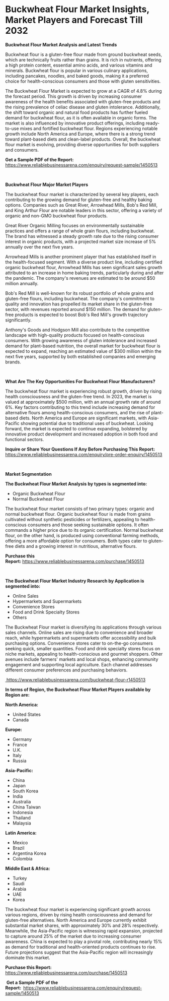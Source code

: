 <p><h1>Buckwheat Flour Market Insights, Market Players and Forecast Till 2032</h1></p><p><strong>Buckwheat Flour Market Analysis and Latest Trends</strong></p>
<p><p>Buckwheat flour is a gluten-free flour made from ground buckwheat seeds, which are technically fruits rather than grains. It is rich in nutrients, offering a high protein content, essential amino acids, and various vitamins and minerals. Buckwheat flour is popular in various culinary applications, including pancakes, noodles, and baked goods, making it a preferred choice for health-conscious consumers and those with gluten sensitivities.</p><p>The Buckwheat Flour Market is expected to grow at a CAGR of 4.8% during the forecast period. This growth is driven by increasing consumer awareness of the health benefits associated with gluten-free products and the rising prevalence of celiac disease and gluten intolerance. Additionally, the shift toward organic and natural food products has further fueled demand for buckwheat flour, as it is often available in organic forms. The market is also influenced by innovative product offerings, including ready-to-use mixes and fortified buckwheat flour. Regions experiencing notable growth include North America and Europe, where there is a strong trend toward plant-based diets and clean-label products. Overall, the buckwheat flour market is evolving, providing diverse opportunities for both suppliers and consumers.</p></p>
<p><strong>Get a Sample PDF of the Report:&nbsp;</strong> <a href="https://www.reliablebusinessarena.com/enquiry/request-sample/1450513?utm_campaign=3060&utm_medium=2&utm_source=Github&utm_content=ia&utm_term=16042025&utm_id=buckwheat-flour">https://www.reliablebusinessarena.com/enquiry/request-sample/1450513</a></p>
<p>&nbsp;</p>
<p><strong>Buckwheat Flour Major Market Players</strong></p>
<p><p>The buckwheat flour market is characterized by several key players, each contributing to the growing demand for gluten-free and healthy baking options. Companies such as Great River, Arrowhead Mills, Bob's Red Mill, and King Arthur Flour are notable leaders in this sector, offering a variety of organic and non-GMO buckwheat flour products.</p><p>Great River Organic Milling focuses on environmentally sustainable practices and offers a range of whole grain flours, including buckwheat. The brand has witnessed a steady growth rate due to the rising consumer interest in organic products, with a projected market size increase of 5% annually over the next five years.</p><p>Arrowhead Mills is another prominent player that has established itself in the health-focused segment. With a diverse product line, including certified organic buckwheat flour, Arrowhead Mills has seen significant sales growth attributed to an increase in home baking trends, particularly during and after the pandemic. The company's revenues are estimated to be around $50 million annually.</p><p>Bob's Red Mill is well-known for its robust portfolio of whole grains and gluten-free flours, including buckwheat. The company's commitment to quality and innovation has propelled its market share in the gluten-free sector, with revenues reported around $150 million. The demand for gluten-free products is expected to boost Bob's Red Mill's growth trajectory significantly.</p><p>Anthony's Goods and Hodgson Mill also contribute to the competitive landscape with high-quality products focused on health-conscious consumers. With growing awareness of gluten intolerance and increased demand for plant-based nutrition, the overall market for buckwheat flour is expected to expand, reaching an estimated value of $300 million within the next five years, supported by both established companies and emerging brands.</p></p>
<p>&nbsp;</p>
<p><strong>What Are The Key Opportunities For Buckwheat Flour Manufacturers?</strong></p>
<p><p>The buckwheat flour market is experiencing robust growth, driven by rising health consciousness and the gluten-free trend. In 2023, the market is valued at approximately $500 million, with an annual growth rate of around 6%. Key factors contributing to this trend include increasing demand for alternative flours among health-conscious consumers, and the rise of plant-based diets. North America and Europe are significant markets, with Asia-Pacific showing potential due to traditional uses of buckwheat. Looking forward, the market is expected to continue expanding, bolstered by innovative product development and increased adoption in both food and functional sectors.</p></p>
<p><strong>Inquire or Share Your Questions If Any Before Purchasing This Report:</strong> <a href="https://www.reliablebusinessarena.com/enquiry/pre-order-enquiry/1450513?utm_campaign=3060&utm_medium=2&utm_source=Github&utm_content=ia&utm_term=16042025&utm_id=buckwheat-flour">https://www.reliablebusinessarena.com/enquiry/pre-order-enquiry/1450513</a></p>
<p>&nbsp;</p>
<p><strong>Market Segmentation</strong></p>
<p><strong>The Buckwheat Flour Market Analysis by types is segmented into:</strong></p>
<p><ul><li>Organic Buckwheat Flour</li><li>Normal Buckwheat Flour</li></ul></p>
<p><p>The buckwheat flour market consists of two primary types: organic and normal buckwheat flour. Organic buckwheat flour is made from grains cultivated without synthetic pesticides or fertilizers, appealing to health-conscious consumers and those seeking sustainable options. It often commands a higher price due to its organic certification. Normal buckwheat flour, on the other hand, is produced using conventional farming methods, offering a more affordable option for consumers. Both types cater to gluten-free diets and a growing interest in nutritious, alternative flours.</p></p>
<p><strong>Purchase this Report:&nbsp;</strong><a href="https://www.reliablebusinessarena.com/purchase/1450513?utm_campaign=3060&utm_medium=2&utm_source=Github&utm_content=ia&utm_term=16042025&utm_id=buckwheat-flour">https://www.reliablebusinessarena.com/purchase/1450513</a></p>
<p>&nbsp;</p>
<p><strong>The Buckwheat Flour Market Industry Research by Application is segmented into:</strong></p>
<p><ul><li>Online Sales</li><li>Hypermarkets and Supermarkets</li><li>Convenience Stores</li><li>Food and Drink Specialty Stores</li><li>Others</li></ul></p>
<p><p>The Buckwheat Flour market is diversifying its applications through various sales channels. Online sales are rising due to convenience and broader reach, while hypermarkets and supermarkets offer accessibility and bulk purchasing options. Convenience stores cater to on-the-go consumers seeking quick, smaller quantities. Food and drink specialty stores focus on niche markets, appealing to health-conscious and gourmet shoppers. Other avenues include farmers' markets and local shops, enhancing community engagement and supporting local agriculture. Each channel addresses different consumer preferences and purchasing behaviors.</p></p>
<p><a href="https://www.reliablebusinessarena.com/buckwheat-flour-r1450513?utm_campaign=3060&utm_medium=2&utm_source=Github&utm_content=ia&utm_term=16042025&utm_id=buckwheat-flour">&nbsp;https://www.reliablebusinessarena.com/buckwheat-flour-r1450513</a></p>
<p><strong>In terms of Region, the Buckwheat Flour Market Players available by Region are:</strong></p>
<p>
    <p> <strong> North America: </strong>
        <ul>
            <li>United States</li>
            <li>Canada</li>
        </ul>
        </p> 
    <p> <strong> Europe: </strong>
        <ul>
            <li>Germany</li>
            <li>France</li>
            <li>U.K.</li>
            <li>Italy</li>
            <li>Russia</li>
        </ul>
        </p> 
    <p> <strong> Asia-Pacific: </strong>
        <ul>
            <li>China</li>
            <li>Japan</li>
            <li>South Korea</li>
            <li>India</li>
            <li>Australia</li>
            <li>China Taiwan</li>
            <li>Indonesia</li>
            <li>Thailand</li>
            <li>Malaysia</li>
        </ul>
        </p> 
    <p> <strong> Latin America: </strong>
        <ul>
            <li>Mexico</li>
            <li>Brazil</li>
            <li>Argentina Korea</li>
            <li>Colombia</li>
        </ul>
        </p> 
    <p> <strong> Middle East & Africa: </strong>
        <ul>
            <li>Turkey</li>
            <li>Saudi</li>
            <li>Arabia</li>
            <li>UAE</li>
            <li>Korea</li>
        </ul>
    </p>
    </p>
<p><p>The buckwheat flour market is experiencing significant growth across various regions, driven by rising health consciousness and demand for gluten-free alternatives. North America and Europe currently exhibit substantial market shares, with approximately 30% and 28% respectively. Meanwhile, the Asia-Pacific region is witnessing rapid expansion, projected to capture around 25% of the market due to increasing consumer awareness. China is expected to play a pivotal role, contributing nearly 15% as demand for traditional and health-oriented products continues to rise. Future projections suggest that the Asia-Pacific region will increasingly dominate this market.</p></p>
<p><strong>Purchase this Report: </strong><a href="https://www.reliablebusinessarena.com/purchase/1450513?utm_campaign=3060&utm_medium=2&utm_source=Github&utm_content=ia&utm_term=16042025&utm_id=buckwheat-flour">https://www.reliablebusinessarena.com/purchase/1450513</a></p>
<p>&nbsp;<strong>Get a Sample PDF of the Report:&nbsp;&nbsp;</strong><a href="https://www.reliablebusinessarena.com/enquiry/request-sample/1450513?utm_campaign=3060&utm_medium=2&utm_source=Github&utm_content=ia&utm_term=16042025&utm_id=buckwheat-flour">https://www.reliablebusinessarena.com/enquiry/request-sample/1450513</a></p>
<p><strong></strong></p>
<p><p></p><p></p><p></p></p>